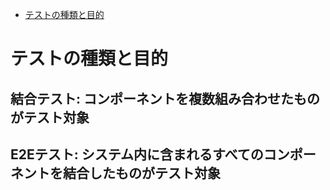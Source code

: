 - [テストの種類と目的](#テストの種類と目的)

# テストの種類と目的
## 結合テスト: コンポーネントを複数組み合わせたものがテスト対象
## E2Eテスト: システム内に含まれるすべてのコンポーネントを結合したものがテスト対象
